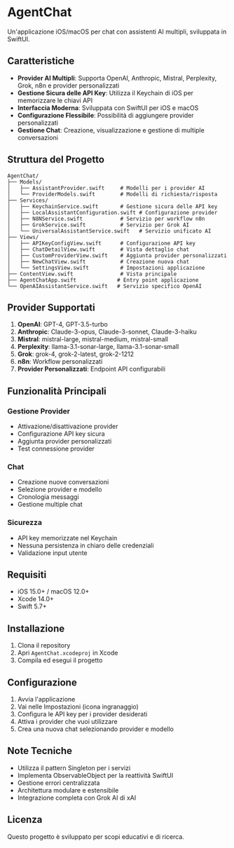 # AgentChat

Un'applicazione iOS/macOS per chat con assistenti AI multipli, sviluppata in SwiftUI.

## Caratteristiche

- **Provider AI Multipli**: Supporta OpenAI, Anthropic, Mistral, Perplexity, Grok, n8n e provider personalizzati
- **Gestione Sicura delle API Key**: Utilizza il Keychain di iOS per memorizzare le chiavi API
- **Interfaccia Moderna**: Sviluppata con SwiftUI per iOS e macOS
- **Configurazione Flessibile**: Possibilità di aggiungere provider personalizzati
- **Gestione Chat**: Creazione, visualizzazione e gestione di multiple conversazioni

## Struttura del Progetto

```
AgentChat/
├── Models/
│   ├── AssistantProvider.swift     # Modelli per i provider AI
│   └── ProviderModels.swift        # Modelli di richiesta/risposta
├── Services/
│   ├── KeychainService.swift       # Gestione sicura delle API key
│   ├── LocalAssistantConfiguration.swift # Configurazione provider
│   ├── N8NService.swift            # Servizio per workflow n8n
│   ├── GrokService.swift           # Servizio per Grok AI
│   └── UniversalAssistantService.swift   # Servizio unificato AI
├── Views/
│   ├── APIKeyConfigView.swift      # Configurazione API key
│   ├── ChatDetailView.swift        # Vista dettaglio chat
│   ├── CustomProviderView.swift    # Aggiunta provider personalizzati
│   ├── NewChatView.swift           # Creazione nuova chat
│   └── SettingsView.swift          # Impostazioni applicazione
├── ContentView.swift               # Vista principale
├── AgentChatApp.swift             # Entry point applicazione
└── OpenAIAssistantService.swift   # Servizio specifico OpenAI
```

## Provider Supportati

1. **OpenAI**: GPT-4, GPT-3.5-turbo
2. **Anthropic**: Claude-3-opus, Claude-3-sonnet, Claude-3-haiku
3. **Mistral**: mistral-large, mistral-medium, mistral-small
4. **Perplexity**: llama-3.1-sonar-large, llama-3.1-sonar-small
5. **Grok**: grok-4, grok-2-latest, grok-2-1212
6. **n8n**: Workflow personalizzati
7. **Provider Personalizzati**: Endpoint API configurabili

## Funzionalità Principali

### Gestione Provider
- Attivazione/disattivazione provider
- Configurazione API key sicura
- Aggiunta provider personalizzati
- Test connessione provider

### Chat
- Creazione nuove conversazioni
- Selezione provider e modello
- Cronologia messaggi
- Gestione multiple chat

### Sicurezza
- API key memorizzate nel Keychain
- Nessuna persistenza in chiaro delle credenziali
- Validazione input utente

## Requisiti

- iOS 15.0+ / macOS 12.0+
- Xcode 14.0+
- Swift 5.7+

## Installazione

1. Clona il repository
2. Apri `AgentChat.xcodeproj` in Xcode
3. Compila ed esegui il progetto

## Configurazione

1. Avvia l'applicazione
2. Vai nelle Impostazioni (icona ingranaggio)
3. Configura le API key per i provider desiderati
4. Attiva i provider che vuoi utilizzare
5. Crea una nuova chat selezionando provider e modello

## Note Tecniche

- Utilizza il pattern Singleton per i servizi
- Implementa ObservableObject per la reattività SwiftUI
- Gestione errori centralizzata
- Architettura modulare e estensibile
- Integrazione completa con Grok AI di xAI

## Licenza

Questo progetto è sviluppato per scopi educativi e di ricerca.